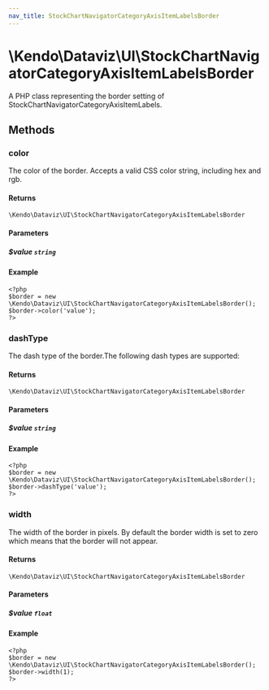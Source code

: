 ```yaml
---
nav_title: StockChartNavigatorCategoryAxisItemLabelsBorder
---
```


# \Kendo\Dataviz\UI\StockChartNavigatorCategoryAxisItemLabelsBorder

A PHP class representing the border setting of StockChartNavigatorCategoryAxisItemLabels.


## Methods

### color
The color of the border. Accepts a valid CSS color string, including hex and rgb.

#### Returns
`\Kendo\Dataviz\UI\StockChartNavigatorCategoryAxisItemLabelsBorder`

#### Parameters

##### $value `string`



#### Example 
    <?php
    $border = new \Kendo\Dataviz\UI\StockChartNavigatorCategoryAxisItemLabelsBorder();
    $border->color('value');
    ?>

### dashType
The dash type of the border.The following dash types are supported:

#### Returns
`\Kendo\Dataviz\UI\StockChartNavigatorCategoryAxisItemLabelsBorder`

#### Parameters

##### $value `string`



#### Example 
    <?php
    $border = new \Kendo\Dataviz\UI\StockChartNavigatorCategoryAxisItemLabelsBorder();
    $border->dashType('value');
    ?>

### width
The width of the border in pixels. By default the border width is set to zero which means that the border will not appear.

#### Returns
`\Kendo\Dataviz\UI\StockChartNavigatorCategoryAxisItemLabelsBorder`

#### Parameters

##### $value `float`



#### Example 
    <?php
    $border = new \Kendo\Dataviz\UI\StockChartNavigatorCategoryAxisItemLabelsBorder();
    $border->width(1);
    ?>

